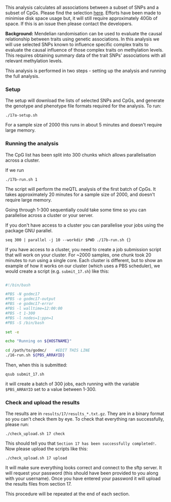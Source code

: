 This analysis calculates all associations between a subset of SNPs and a subset of CpGs. Please find the selection [here](https://github.com/MRCIEU/godmc/issues/17). Efforts have been made to minimise disk space usage but, it will still require approximately 40Gb of space. If this is an issue then please contact the developers.

**Background:** Mendelian randomisation can be used to evaluate the causal relationship between traits using genetic associations. In this analysis we will use selected SNPs known to influence specific complex traits to evaluate the causal influence of those complex traits on methylation levels. This requires obtaining summary data of the trait SNPs' associations with all relevant methylation levels.

This analysis is performed in two steps - setting up the analysis and running the full analysis. 


### Setup

The setup will download the lists of selected SNPs and CpGs, and generate the genotype and phenotype file formats required for the analysis. To run:

	./17a-setup.sh

For a sample size of 2000 this runs in about 5 minutes and doesn't require large memory.


### Running the analysis

The CpG list has been split into 300 chunks which allows parallelisation across a cluster.

If we run

```
./17b-run.sh 1
```

The script will perform the meQTL analysis of the first batch of CpGs. It takes approximately 20 minutes for a sample size of 2000, and doesn't require large memory.

Going through 1-300 sequentially could take some time so you can parallelise across a cluster or your server. 

If you don't have access to a cluster you can parallelise your jobs using the package GNU parallel.

```
seq 300 | parallel -j 10 --workdir $PWD ./17b-run.sh {}
```

If you have access to a cluster, you need to create a job submission script that will work on your cluster. For ~2000 samples, one chunk took 20 minutes to run using a single core. Each cluster is different, but to show an example of how it works on our cluster (which uses a PBS scheduler), we would create a script (e.g. `submit_17.sh`) like this:


```bash

#!/bin/bash

#PBS -N godmc17
#PBS -o godmc17-output
#PBS -e godmc17-error
#PBS -l walltime=12:00:00
#PBS -t 1-300
#PBS -l nodes=1:ppn=1
#PBS -S /bin/bash

set -e

echo "Running on ${HOSTNAME}"

cd /path/to/godmc/    #EDIT THIS LINE
./16-run.sh ${PBS_ARRAYID}

```

Then, when this is submitted:

    qsub submit_17.sh

it will create a batch of 300 jobs, each running with the variable `$PBS_ARRAYID` set to a value between 1-300. 


### Check and upload the results

The results are in `results/17/results_*.txt.gz`. They are in a binary format so you can't check them by eye. To check that everything ran successfully, please run:

```
./check_upload.sh 17 check
```

This should tell you that `Section 17 has been successfully completed!`. Now please upload the scripts like this:

```
./check_upload.sh 17 upload
```

It will make sure everything looks correct and connect to the sftp server. It will request your password (this should have been provided to you along with your username). Once you have entered your password it will upload the results files from section 17.

This procedure will be repeated at the end of each section.